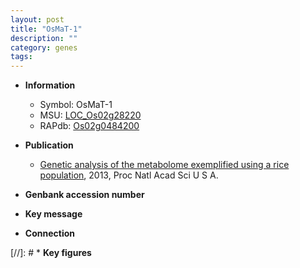 ```yaml
---
layout: post
title: "OsMaT-1"
description: ""
category: genes
tags: 
---
```


* **Information**  
    + Symbol: OsMaT-1  
    + MSU: [LOC_Os02g28220](http://rice.plantbiology.msu.edu/cgi-bin/ORF_infopage.cgi?orf=LOC_Os02g28220)  
    + RAPdb: [Os02g0484200](http://rapdb.dna.affrc.go.jp/viewer/gbrowse_details/irgsp1?name=Os02g0484200)  

* **Publication**  
    + [Genetic analysis of the metabolome exemplified using a rice population](http://www.ncbi.nlm.nih.gov/pubmed?term=Genetic+analysis+of+the+metabolome+exemplified+using+a+rice+population%5BTitle%5D), 2013, Proc Natl Acad Sci U S A.

* **Genbank accession number**  

* **Key message**  

* **Connection**  

[//]: # * **Key figures**  


